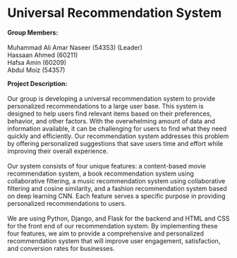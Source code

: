 # Universal Recommendation System

**Group Members:**<br>
<br>Muhammad Ali Amar Naseer (54353) (Leader)<br>
Hassaan Ahmed (60211)<br>
Hafsa Amin (60209)<br>
Abdul Moiz (54357)<br>

**Project Description:**<br>
<br>Our group is developing a universal recommendation system to provide personalized recommendations to a large user base. This system is designed to help users find relevant items based on their preferences, behavior, and other factors. With the overwhelming amount of data and information available, it can be challenging for users to find what they need quickly and efficiently. Our recommendation system addresses this problem by offering personalized suggestions that save users time and effort while improving their overall experience.<br>
<br>Our system consists of four unique features: a content-based movie recommendation system, a book recommendation system using collaborative filtering, a music recommendation system using collaborative filtering and cosine similarity, and a fashion recommendation system based on deep learning CNN. Each feature serves a specific purpose in providing personalized recommendations to users.<br>
<br>We are using Python, Django, and Flask for the backend and HTML and CSS for the front end of our recommendation system. By implementing these four features, we aim to provide a comprehensive and personalized recommendation system that will improve user engagement, satisfaction, and conversion rates for businesses.
